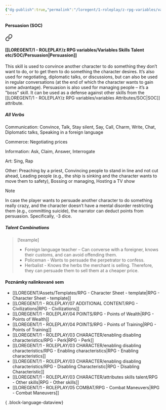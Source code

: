 ```yaml
---
{"dg-publish":true,"permalink":"/loregent/1-roleplay/z-rpg-variables/variables-skills-talent-etc/soc/persuasion/"}
---
```



#### Persuasion (SOC)

<div class="transclusion internal-embed is-loaded"><a class="markdown-embed-link" href="/loregent/1-roleplay/03-character/attributes-skills-talent/rpg-skills-soc/#persuasion" aria-label="Open link"><svg xmlns="http://www.w3.org/2000/svg" width="24" height="24" viewBox="0 0 24 24" fill="none" stroke="currentColor" stroke-width="2" stroke-linecap="round" stroke-linejoin="round" class="svg-icon lucide-link"><path d="M10 13a5 5 0 0 0 7.54.54l3-3a5 5 0 0 0-7.07-7.07l-1.72 1.71"></path><path d="M14 11a5 5 0 0 0-7.54-.54l-3 3a5 5 0 0 0 7.07 7.07l1.71-1.71"></path></svg></a><div class="markdown-embed">



#### [[LOREGENT/1 - ROLEPLAY/z RPG variables/Variables Skills Talent etc/SOC/Persuasion\|Persuasion]]

This skill is used to convince another character to do something they don’t want to do, or to get them to do something the character desires. It’s also used for negotiating, diplomatic talks, or discussions, but can also be used in regular conversations (at the end of which the character wants to gain some advantage). Persuasion is also used for managing people – it’s a "boss" skill. It can be used as a defense against other skills from the [[LOREGENT/1 - ROLEPLAY/z RPG variables/variables Attributes/SOC\|SOC]] attribute.

##### All Verbs

Communication: 
Convince, Talk, Stay silent, Say, Call, Charm, Write, Chat, Diplomatic talks, Speaking in a foreign language

Commerce: 
Negotiating prices

Information: 
Ask, Claim, Answer, Interrogate

Art: 
Sing, Rap

Other: 
Preaching by a priest, Convincing people to stand in line and not cut ahead, Leading people (e.g., the ship is sinking and the character wants to move them to safety), Bossing or managing, Hosting a TV show

> [!Note]
In case the player wants to persuade another character to do something really crazy, and the character doesn’t have a mental disorder restricting them (e.g., committing suicide), the narrator can deduct points from persuasion. Specifically, -3 dice.

##### Talent Combinations

> [!example]
>* Foreign language teacher – Can converse with a foreigner, knows their customs, and can avoid offending them.
>* Policeman - Wants to persuade the perpetrator to confess.
>* Herbalist - Knows the herbs the merchant is selling. Therefore, they can persuade them to sell them at a cheaper price.


</div></div>

#### Poznámky nalinkované sem
- [[LOREGENT/Assets/Templates/RPG - Character Sheet - template\|RPG - Character Sheet - template]]
- [[LOREGENT/1 - ROLEPLAY/07 ADDITIONAL CONTENT/RPG - Civilizations\|RPG - Civilizations]]
- [[LOREGENT/1 - ROLEPLAY/04 POINTS/RPG - Points of Wealth\|RPG - Points of Wealth]]
- [[LOREGENT/1 - ROLEPLAY/04 POINTS/RPG - Points of Training\|RPG - Points of Training]]
- [[LOREGENT/1 - ROLEPLAY/03 CHARACTER/enabling disabling characteristics/RPG - Perk\|RPG - Perk]]
- [[LOREGENT/1 - ROLEPLAY/03 CHARACTER/enabling disabling characteristics/RPG - Enabling characteristics\|RPG - Enabling characteristics]]
- [[LOREGENT/1 - ROLEPLAY/03 CHARACTER/enabling disabling characteristics/RPG - Disabling Characteristic\|RPG - Disabling Characteristic]]
- [[LOREGENT/1 - ROLEPLAY/03 CHARACTER/attributes skills talent/RPG - Other skills\|RPG - Other skills]]
- [[LOREGENT/1 - ROLEPLAY/05 COMBAT/RPG - Combat Maneuvers\|RPG - Combat Maneuvers]]

{ .block-language-dataview}
